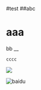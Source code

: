 #test
##abc

aaa
==

bb
__

`cccc`

![](http://www.baidu.com/img/bdlogo.gif) 

![baidu](http://www.baidu.com/img/bdlogo.gif "百度logo")
